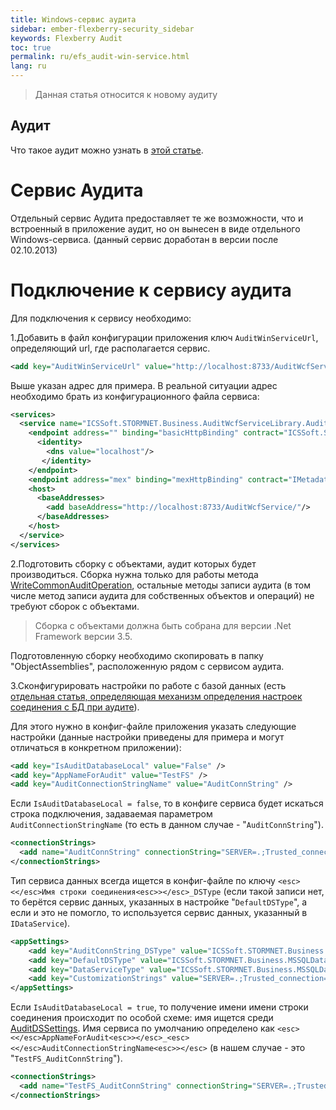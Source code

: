 ```yaml
---
title: Windows-сервис аудита
sidebar: ember-flexberry-security_sidebar
keywords: Flexberry Audit
toc: true
permalink: ru/efs_audit-win-service.html
lang: ru
---
```


> Данная статья относится к новому аудиту

## Аудит

Что такое аудит можно узнать в [этой статье](fa_audit-web.html).

# Сервис Аудита

Отдельный сервис Аудита предоставляет те же возможности, что и встроенный в приложение аудит, но он вынесен в виде отдельного Windows-сервиса. (данный сервис доработан в версии после 02.10.2013)

# Подключение к сервису аудита

Для подключения к сервису необходимо:

1.Добавить в файл конфигурации приложения ключ `AuditWinServiceUrl`, определяющий url, где располагается сервис.

```xml
<add key="AuditWinServiceUrl" value="http://localhost:8733/AuditWcfService/" />
```

Выше указан адрес для примера. В реальной ситуации адрес необходимо брать из конфигурационного файла сервиса:

```xml
<services>
  <service name="ICSSoft.STORMNET.Business.AuditWcfServiceLibrary.AuditWcfService" behaviorConfiguration="MyBehavior">
    <endpoint address="" binding="basicHttpBinding" contract="ICSSoft.STORMNET.Business.AuditWcfServiceLibrary.IAuditWcfService">
      <identity>
        <dns value="localhost"/>
       </identity>
    </endpoint>
    <endpoint address="mex" binding="mexHttpBinding" contract="IMetadataExchange"/>
    <host>
      <baseAddresses>
        <add baseAddress="http://localhost:8733/AuditWcfService/"/>
      </baseAddresses>
    </host>
  </service>
</services>
```

2.Подготовить сборку с объектами, аудит которых будет производиться. Сборка нужна только для работы метода [WriteCommonAuditOperation](efs_audit-web-api.html), остальные методы записи аудита (в том числе метод записи аудита для собственных объектов и операций) не требуют сборок с объектами.

> Сборка с объектами должна быть собрана для версии .Net Framework версии 3.5.

Подготовленную сборку необходимо скопировать в папку "ObjectAssemblies", расположенную рядом с сервисом аудита.

3.Сконфигурировать настройки по работе с базой данных (есть [отдельная статья, определяющая механизм определения настроек соединения с БД при аудите](efs_data-service-for-audit.html)).

Для этого нужно в конфиг-файле приложения указать следующие настройки (данные настройки приведены для примера и могут отличаться в конкретном приложении):

```xml
<add key="IsAuditDatabaseLocal" value="False" />
<add key="AppNameForAudit" value="TestFS" />
<add key="AuditConnectionStringName" value="AuditConnString" />
```

Если `IsAuditDatabaseLocal = false`, то в конфиге сервиса будет искаться строка подключения, задаваемая параметром `AuditConnectionStringName` (то есть в данном случае - "`AuditConnString`").

```xml
<connectionStrings>
  <add name="AuditConnString" connectionString="SERVER=.;Trusted_connection=yes;DATABASE=AuditEtaloneDB;" />
</connectionStrings>
```

Тип сервиса данных всегда ищется в конфиг-файле по ключу `<esc><</esc>Имя строки соединения<esc>></esc>_DSType` (если такой записи нет, то берётся сервис данных, указанных в настройке "`DefaultDSType`", а если и это не помогло, то используется сервис данных, указанный в `IDataService`).

```xml
<appSettings>
    <add key="AuditConnString_DSType" value="ICSSoft.STORMNET.Business.MSSQLDataService, ICSSoft.STORMNET.Business.MSSQLDataService"/>
    <add key="DefaultDSType" value="ICSSoft.STORMNET.Business.MSSQLDataService, ICSSoft.STORMNET.Business.MSSQLDataService"/>
    <add key="DataServiceType" value="ICSSoft.STORMNET.Business.MSSQLDataService, ICSSoft.STORMNET.Business.MSSQLDataService" />
    <add key="CustomizationStrings" value="SERVER=.;Trusted_connection=yes;DATABASE=qwerty;" />
</appSettings>
```

Если `IsAuditDatabaseLocal = true`, то получение имени имени строки соединения происходит по особой схеме: имя ищется среди [AuditDSSettings](fa_audit-web.html). Имя сервиса по умолчанию определено как `<esc><</esc>AppNameForAudit<esc>></esc>_<esc><</esc>AuditConnectionStringName<esc>></esc>` (в нашем случае - это "`TestFS_AuditConnString`").

```xml
<connectionStrings>
  <add name="TestFS_AuditConnString" connectionString="SERVER=.;Trusted_connection=yes;DATABASE=AuditEtaloneDB;" />
</connectionStrings>
```
